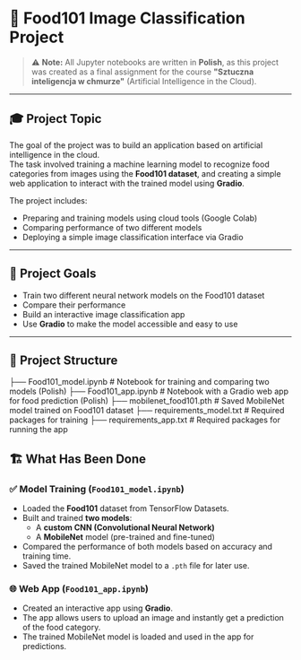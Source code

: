 # 🍔 Food101 Image Classification Project

> ⚠️ **Note:** All Jupyter notebooks are written in **Polish**, as this project was created as a final assignment for the course **"Sztuczna inteligencja w chmurze"** (Artificial Intelligence in the Cloud).

---

## 🎓 Project Topic

The goal of the project was to build an application based on artificial intelligence in the cloud.  
The task involved training a machine learning model to recognize food categories from images using the **Food101 dataset**, and creating a simple web application to interact with the trained model using **Gradio**.

The project includes:
- Preparing and training models using cloud tools (Google Colab)
- Comparing performance of two different models
- Deploying a simple image classification interface via Gradio

---

## 🧠 Project Goals

- Train two different neural network models on the Food101 dataset  
- Compare their performance  
- Build an interactive image classification app  
- Use **Gradio** to make the model accessible and easy to use  

---

## 📁 Project Structure

├── Food101_model.ipynb       # Notebook for training and comparing two models (Polish)
├── Food101_app.ipynb         # Notebook with a Gradio web app for food prediction (Polish)
├── mobilenet_food101.pth     # Saved MobileNet model trained on Food101 dataset
├── requirements_model.txt    # Required packages for training
├── requirements_app.txt      # Required packages for running the app


## 🏗️ What Has Been Done

### ✅ Model Training (`Food101_model.ipynb`)

- Loaded the **Food101** dataset from TensorFlow Datasets.
- Built and trained **two models**:
  - A **custom CNN (Convolutional Neural Network)**
  - A **MobileNet** model (pre-trained and fine-tuned)
- Compared the performance of both models based on accuracy and training time.
- Saved the trained MobileNet model to a `.pth` file for later use.

### 🌐 Web App (`Food101_app.ipynb`)

- Created an interactive app using **Gradio**.
- The app allows users to upload an image and instantly get a prediction of the food category.
- The trained MobileNet model is loaded and used in the app for predictions.

